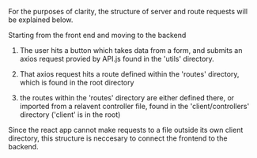 For the purposes of clarity, the structure of server and route requests will be explained below. 

Starting from the front end and moving to the backend

1) The user hits a button which takes data from a form, and submits an axios request provied by API.js found in the 'utils' directory.

2) That axios request hits a route defined within the 'routes' directory, which is found in the root directory

3) the routes within the 'routes' directory are either defined there, or imported from a relavent controller file, found in the 'client/controllers' directory ('client' is in the root) 

Since the react app cannot make requests to a file outside its own client directory, this structure is neccesary to connect the frontend to the backend. 
